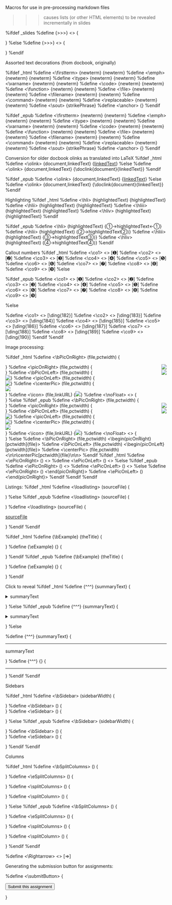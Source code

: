 
  Macros for use in pre-processing markdown files

  >>> causes lists (or other HTML elements) to be revealed
  incrementally in slides

%ifdef _slides
%define {>>>} <> {<span class="incremental"> </span>

}
%else
%define {>>>} <> {

}
%endif


Assorted text decorations (from docbook, originally)

%ifdef _html
%define <\firstterm> {newterm} {<span class="firstterm" markdown="1">newterm</span>}
%define <\emph> {newterm} {<span class="emph" markdown="1">newterm</span>}
%define <\type> {newterm} {<span class="type" markdown="1">newterm</span>}
%define <\varname> {newterm} {<span class="varname" markdown="1">newterm</span>}
%define <\code> {newterm} {<span class="code" markdown="1">newterm</span>}
%define <\function> {newterm} {<span class="function" markdown="1">newterm</span>}
%define <\file> {newterm} {<span class="file" markdown="1">newterm</span>}
%define <\filename> {newterm} {<span class="file" markdown="1">newterm</span>}
%define <\command> {newterm} {<span class="command" markdown="1">newterm</span>}
%define <\replaceable> {newterm} {<span class="replaceable" markdown="1">newterm</span>}
%define <\sout> <strikePhrase> {<span class='strike' markdown='1'>strikePhrase</span>}
%define <\anchor> <anchorID> {<span id='anchorID'></span>}
%endif


%ifdef _epub
%define <\firstterm> {newterm} {<span class="firstterm" markdown="1">newterm</span>}
%define <\emph> {newterm} {<span class="emph" markdown="1">newterm</span>}
%define <\type> {newterm} {<span class="type" markdown="1">newterm</span>}
%define <\varname> {newterm} {<span class="varname" markdown="1">newterm</span>}
%define <\code> {newterm} {<span class="code" markdown="1">newterm</span>}
%define <\function> {newterm} {<span class="function" markdown="1">newterm</span>}
%define <\file> {newterm} {<span class="file" markdown="1">newterm</span>}
%define <\filename> {newterm} {<span class="file" markdown="1">newterm</span>}
%define <\command> {newterm} {<span class="command" markdown="1">newterm</span>}
%define <\replaceable> {newterm} {<span class="replaceable" markdown="1">newterm</span>}
%define <\sout> <strikePhrase> {<span class='strike' markdown='1'>strikePhrase</span>}
%define <\anchor> <anchorID> {<span id='anchorID'></span>}
%endif



  Conversion for older docbook olinks as translated into LaTeX
%ifdef _html
%define <\olink> {document,linkedText} {[linkedText](../document/)}
%else
%define <\olink> {document,linkedText} {\doclink{document}{linkedText}}
%endif


%ifdef _epub
%define <\olink> {document,linkedText} {[linkedText](../document/)}
%else
%define <\olink> {document,linkedText} {\doclink{document}{linkedText}}
%endif




  Highlighting
%ifdef _html
%define <\hli> (highlightedText) {<span class='hli'>highlightedText</span>}
%define <\hlii> (highlightedText) {<span class='hlii'>highlightedText</span>}
%define <\hliii> (highlightedText) {<span class='hliii'>highlightedText</span>}
%define <\hliv> (highlightedText) {<span class='hliv'>highlightedText</span>}
%endif

%ifdef _epub
%define <\hli> (highlightedText) {<span class='hli'>&#x2460;&#8594;highlightedText&#8592;&#x2460;</span>}
%define <\hlii> (highlightedText) {<span class='hlii'>&#x2461;&#8594;highlightedText&#x2461;&#x27e9;</span>}
%define <\hliii> (highlightedText) {<span class='hliii'>&#x2462;&#8594;highlightedText&#x2462;&#x27e9;</span>}
%define <\hliv> (highlightedText) {<span class='hliv'>&#x2463;&#8594;highlightedText&#x2463;&#x27e9;</span>}
%endif



Callout numbers
%ifdef _html
%define <\co1> <> [<span>&#x278a;</span>]
%define <\co2> <> [<span>&#x278b;</span>]
%define <\co3> <> [<span>&#x278c;</span>]
%define <\co4> <> [<span>&#x278d;</span>]
%define <\co5> <> [<span>&#x278e;</span>]
%define <\co6> <> [<span>&#x278f;</span>]
%define <\co7> <> [<span>&#x2790;</span>]
%define <\co8> <> [<span>&#x2791;</span>]
%define <\co9> <> [<span>&#x2792;</span>]
%else

%ifdef _epub
%define <\co1> <> [<span>&#x278a;</span>]
%define <\co2> <> [<span>&#x278b;</span>]
%define <\co3> <> [<span>&#x278c;</span>]
%define <\co4> <> [<span>&#x278d;</span>]
%define <\co5> <> [<span>&#x278e;</span>]
%define <\co6> <> [<span>&#x278f;</span>]
%define <\co7> <> [<span>&#x2790;</span>]
%define <\co8> <> [<span>&#x2791;</span>]
%define <\co9> <> [<span>&#x2792;</span>]

%else

%define <\co1> <> [\ding{182}]
%define <\co2> <> [\ding{183}]
%define <\co3> <> [\ding{184}]
%define <\co4> <> [\ding{185}]
%define <\co5> <> [\ding{186}]
%define <\co6> <> [\ding{187}]
%define <\co7> <> [\ding{188}]
%define <\co8> <> [\ding{189}]
%define <\co9> <> [\ding{190}]
%endif
%endif

Image processing:

%ifdef _html
%define <\bPicOnRight> (file,pctwidth) {<div class="noFloat"> </div><img src="file.png" style="float: right; max-width: pctwidth%;"/>}
%define <\picOnRight> (file,pctwidth) {<div class="noFloat"> </div><img src="file.png" style="float: right; max-width: pctwidth%;"/>}
%define <\bPicOnLeft> (file,pctwidth) {<div class="noFloat"> </div><img src="file.png" style="float: left; max-width: pctwidth%;"/>}
%define <\picOnLeft> (file,pctwidth) {<div class="noFloat"> </div><img src="file.png" style="float: left; max-width: pctwidth%;"/>}
%define <\centerPic> (file,pctwidth) {<div class="noFloat"> </div><div style="text-align: center'"><img src="file.png" align="center" style="max-width: pctwidth%;"/></div>}
%define <\icon> (file,linkURL) {<span class="linkedIcon"><a href="linkURL" target="_blank"><img src="file"/></a></span>}
%define <\noFloat> <> {<div class="noFloat"> </div>}
%else
%ifdef _epub
%define <\bPicOnRight> (file,pctwidth) {<div class="noFloat"> </div><div><img src="file.png" style="float: right; max-width: pctwidth%;"/></div>}
%define <\picOnRight> (file,pctwidth) {<div class="noFloat"> </div><div><img src="file.png" style="float: right; max-width: pctwidth%;"/></div>}
%define <\bPicOnLeft> (file,pctwidth) {<div class="noFloat"> </div><div><img src="file.png" style="float: left; max-width: pctwidth%;"/></div>}
%define <\picOnLeft> (file,pctwidth) {<div class="noFloat"> </div><div><img src="file.png" style="float: left; max-width: pctwidth%;"/></div>}
%define <\centerPic> (file,pctwidth) {<div class="noFloat"> </div><div style="text-align: center'"><img src="file.png" align="center" style="max-width: pctwidth%;"/></div>}
%define <\icon> (file,linkURL) {<span class="linkedIcon"><a href="linkURL" target="_blank"><img src="file"/></a></span>}
%define <\noFloat> <> {<div class="noFloat"/>}
%else
%define <\bPicOnRight> (file,pctwidth) <\begin{picOnRight}[pctwidth]{file}>
%define <\bPicOnLeft> (file,pctwidth) <\begin{picOnLeft}[pctwidth]{file}>
%define <\centerPic> (file,pctwidth) <\n\n\centerPic[pctwidth]{file}\n\n>
%endif
%ifdef _html
%define <\ePicOnRight> () <>
%define <\ePicOnLeft> () <>
%else
%ifdef _epub
%define <\ePicOnRight> () <>
%define <\ePicOnLeft> () <>
%else
%define <\ePicOnRight> () <\end{picOnRight}>
%define <\ePicOnLeft> () <\end{picOnRight}>
%endif
%endif
%endif



Listings:
%ifdef _html
%define <\loadlisting> (sourceFile) (

<longlisting file='sourceFile.html'/>

)
%else
%ifdef _epub
%define <\loadlisting> (sourceFile) (

</p><longlisting file='sourceFile.html'/><p>

)
%define <\loadlisting> (sourceFile) {

[sourceFile](sourceFile.html)

}
%endif
%endif

%ifdef _html
%define {\bExample} {theTitle} {</p><example markdown="1"><title
 markdown="1">theTitle</title><p>}
%define {\eExample} {} {</p></example><p>}
%endif
%ifdef _epub
%define {\bExample} {theTitle} {</p><example markdown="1"><title
 markdown="1">theTitle</title><p>}
%define {\eExample} {} {</p></example><p>}
%endif

Click to reveal
%ifdef _html
%define {^^^} {summaryText} {</p><details markdown="1">
<summary markdown="1">summaryText</summary><div markdown="1"><p>}
%define {^^^} {} {</p></div></details><p>}
%else
%ifdef _epub
%define {^^^} {summaryText} {</p><details markdown="1">
<summary markdown="1">summaryText</summary><div markdown="1"><p>}
%define {^^^} {} {</p></div></details><p>}
%else

%define {^^^} {summaryText} {

---

summaryText

}
%define {^^^} {} {

---

}
%endif
%endif


Sidebars

%ifdef _html
%define <\bSidebar> (sidebarWidth) {<div class="noFloat"> </div><div class="sidebar pctsidebarWidth" markdown="1">
}
%define <\bSidebar> () {<div class="noFloat"> </div><div class="sidebar pct50" markdown="1">
}
%define <\eSidebar> () {
</p></div><p>
} 
%else
%ifdef _epub
%define <\bSidebar> (sidebarWidth) {<div class="noFloat"> </div><div class="sidebar pctsidebarWidth" markdown="1">
}
%define <\bSidebar> () {<div class="noFloat"> </div><div class="sidebar pct50" markdown="1">
}
%define <\eSidebar> () {
</p></div><p>
} 
%endif
%endif


Columns

%ifdef _html
%define <\bSplitColumns> () {<div markdown="1"><div class="leftColumn" markdown="1">
}
%define <\eSplitColumns> () {
</p></div></div><p>
} 
%define <\splitColumns> () {
</p></div><div class="rightColumn" markdown="1"><p>
} 
%define <\splitColumn> () {
</p></div><div class="rightColumn" markdown="1"><p>
} 
%else
%ifdef _epub
%define <\bSplitColumns> () {<div markdown="1"><div class="leftColumn" markdown="1">
}
%define <\eSplitColumns> () {
</p></div></div><p>
} 
%define <\splitColumns> () {
</p></div><div class="rightColumn" markdown="1"><p>
} 
%define <\splitColumn> () {
</p></div><div class="rightColumn" markdown="1"><p>
} 
%endif
%endif


%define <\Rightarrow> <> [<span>&#x21D2;</span>]


Generating the submission button for assignments:

%define <\submitButton> <submissionControlFile> {

<form><p><input type="button" value="Submit this assignment"
onclick="window.open('https://www.cs.odu.edu/~zeil/submit/submit.html?asstinfo=submissionControlFile')"/></p></form>

}
